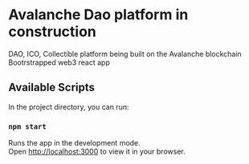 # Avalanche Dao platform in construction
DAO, ICO, Collectible platform being built on the Avalanche blockchain
Bootrstrapped web3 react app 

## Available Scripts

In the project directory, you can run:

### `npm start`

Runs the app in the development mode.\
Open [http://localhost:3000](http://localhost:3000) to view it in your browser.


